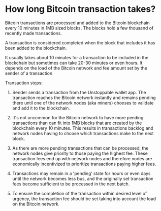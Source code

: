 # How long Bitcoin transaction takes?

Bitcoin transactions are processed and added to the Bitcoin blockchain every 10 minutes in 1MB sized blocks. The blocks hold a few thousand of recently made transactions.

A transaction is considered completed when the block that includes it has been added to the blockchain.

It usually takes about 10 minutes for a transaction to be included in the blockchain but sometimes can take 20-30 minutes or even hours. It depends on the load of the Bitcoin network and fee amount set by the sender of a transaction.

Transaction steps:

1. Sender sends a transaction from the Unstoppable wallet app. The transaction reaches the Bitcoin network instantly and remains pending there until one of the network nodes (aka miners) chooses to validate and add it to the blockchain.

2. It's not uncommon for the Bitcoin network to have more pending transactions than can fit into 1MB blocks that are created by the blockchain every 10 minutes. This results in transactions backlog and network nodes having to choose which transactions make to the next block.

3. As there are more pending transactions that can be processed, the network nodes give priority to those paying the highest fee. These transaction fees end up with network nodes and therefore nodes are economically incentivized to prioritize transactions paying higher fees.

4. Transactions may remain in a 'pending' state for hours or even days until the network becomes less bus, and the originally set transaction fees become sufficient to be processed in the next batch.

5. To ensure the completion of the transaction within desired level of urgency, the transaction fee should be set taking into account the load on the Bitcoin network.


